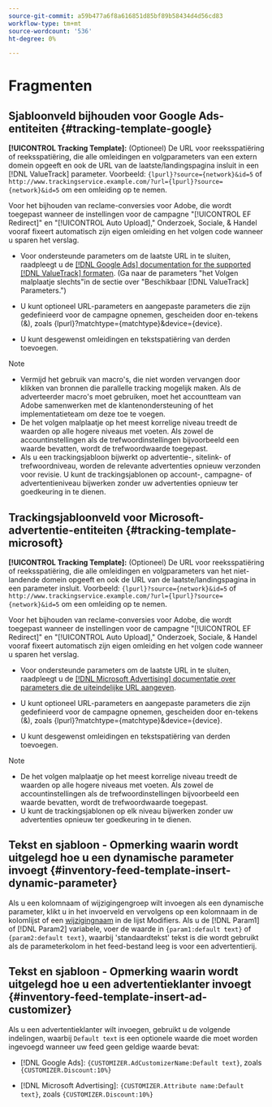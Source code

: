 ```yaml
---
source-git-commit: a59b477a6f8a616851d85bf89b58434d4d56cd83
workflow-type: tm+mt
source-wordcount: '536'
ht-degree: 0%

---
```

# Fragmenten

## Sjabloonveld bijhouden voor Google Ads-entiteiten {#tracking-template-google}

<!-- Duplicated from include file because one file has multiple occurrences, which ExL doesn't support. -->

**[!UICONTROL Tracking Template]:** (Optioneel) De URL voor reeksspatiëring of reeksspatiëring, die alle omleidingen en volgparameters van een extern domein opgeeft en ook de URL van de laatste/landingspagina insluit in een [!DNL ValueTrack] parameter. Voorbeeld: `{lpurl}?source={network}&id=5` of `http://www.trackingservice.example.com/?url={lpurl}?source={network}&id=5` om een omleiding op te nemen.

Voor het bijhouden van reclame-conversies voor Adobe, die wordt toegepast wanneer de instellingen voor de campagne &quot;[!UICONTROL EF Redirect]&quot; en &quot;[!UICONTROL Auto Upload],&quot; Onderzoek, Sociale, &amp; Handel vooraf fixeert automatisch zijn eigen omleiding en het volgen code wanneer u sparen het verslag.

* Voor ondersteunde parameters om de laatste URL in te sluiten, raadpleegt u de [[!DNL Google Ads] documentation for the supported [!DNL ValueTrack] formaten](https://support.google.com/google-ads/answer/6305348). (Ga naar de parameters &quot;het Volgen malplaatje slechts&quot;in de sectie over &quot;Beschikbaar [!DNL ValueTrack] Parameters.&quot;)

* U kunt optioneel URL-parameters en aangepaste parameters die zijn gedefinieerd voor de campagne opnemen, gescheiden door en-tekens (&amp;), zoals {lpurl}?matchtype={matchtype}&amp;device={device}.

* U kunt desgewenst omleidingen en tekstspatiëring van derden toevoegen.

>[!NOTE]
>
>* Vermijd het gebruik van macro&#39;s, die niet worden vervangen door klikken van bronnen die parallelle tracking mogelijk maken. Als de adverteerder macro&#39;s moet gebruiken, moet het accountteam van Adobe samenwerken met de klantenondersteuning of het implementatieteam om deze toe te voegen.
>* De het volgen malplaatje op het meest korrelige niveau treedt de waarden op alle hogere niveaus met voeten. Als zowel de accountinstellingen als de trefwoordinstellingen bijvoorbeeld een waarde bevatten, wordt de trefwoordwaarde toegepast.
>* Als u een trackingsjabloon bijwerkt op advertentie-, sitelink- of trefwoordniveau, worden de relevante advertenties opnieuw verzonden voor revisie. U kunt de trackingsjablonen op account-, campagne- of advertentieniveau bijwerken zonder uw advertenties opnieuw ter goedkeuring in te dienen.

## Trackingsjabloonveld voor Microsoft-advertentie-entiteiten {#tracking-template-microsoft}

<!-- Search CRUD and bulk edit of Microsoft entity settings -->

**[!UICONTROL Tracking Template]:** (Optioneel) De URL voor reeksspatiëring of reeksspatiëring, die alle omleidingen en volgparameters van het niet-landende domein opgeeft en ook de URL van de laatste/landingspagina in een parameter insluit. Voorbeeld: `{lpurl}?source={network}&id=5` of `http://www.trackingservice.example.com/?url={lpurl}?source={network}&id=5` om een omleiding op te nemen.

Voor het bijhouden van reclame-conversies voor Adobe, die wordt toegepast wanneer de instellingen voor de campagne &quot;[!UICONTROL EF Redirect]&quot; en &quot;[!UICONTROL Auto Upload],&quot; Onderzoek, Sociale, &amp; Handel vooraf fixeert automatisch zijn eigen omleiding en het volgen code wanneer u sparen het verslag.

* Voor ondersteunde parameters om de laatste URL in te sluiten, raadpleegt u de [[!DNL Microsoft Advertising] documentatie over parameters die de uiteindelijke URL aangeven](https://help.ads.microsoft.com/#apex/3/en/56799).

* U kunt optioneel URL-parameters en aangepaste parameters die zijn gedefinieerd voor de campagne opnemen, gescheiden door en-tekens (&amp;), zoals {lpurl}?matchtype={matchtype}&amp;device={device}.

* U kunt desgewenst omleidingen en tekstspatiëring van derden toevoegen.

<!-- Some entities may need additional/different notes. Try to keep this applicable to all MS entities. -->

>[!NOTE]
>
>* De het volgen malplaatje op het meest korrelige niveau treedt de waarden op alle hogere niveaus met voeten. Als zowel de accountinstellingen als de trefwoordinstellingen bijvoorbeeld een waarde bevatten, wordt de trefwoordwaarde toegepast.
>* U kunt de trackingsjablonen op elk niveau bijwerken zonder uw advertenties opnieuw ter goedkeuring in te dienen.

## Tekst en sjabloon - Opmerking waarin wordt uitgelegd hoe u een dynamische parameter invoegt {#inventory-feed-template-insert-dynamic-parameter}

Als u een kolomnaam of wijzigingengroep wilt invoegen als een dynamische parameter, klikt u in het invoerveld en vervolgens op een kolomnaam in de kolomlijst of een [wijzigingnaam](/help/search-social-commerce/campaign-management/inventory-feeds/modifiers-manage.md) in de lijst Modifiers. Als u de [!DNL Param1] of [!DNL Param2] variabele, voer de waarde in `{param1:default text}` of `{param2:default text}`, waarbij &#39;standaardtekst&#39; tekst is die wordt gebruikt als de parameterkolom in het feed-bestand leeg is voor een advertentierij.

## Tekst en sjabloon - Opmerking waarin wordt uitgelegd hoe u een advertentieklanter invoegt {#inventory-feed-template-insert-ad-customizer}

Als u een advertentieklanter wilt invoegen, gebruikt u de volgende indelingen, waarbij `Default text` is een optionele waarde die moet worden ingevoegd wanneer uw feed geen geldige waarde bevat:

* [!DNL Google Ads]: `{CUSTOMIZER.AdCustomizerName:Default text}`, zoals `{CUSTOMIZER.Discount:10%}`

* [!DNL Microsoft Advertising]: `{CUSTOMIZER.Attribute name:Default text}`, zoals `{CUSTOMIZER.Discount:10%}`
